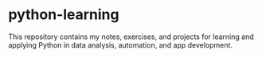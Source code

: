 # python-learning
This repository contains my notes, exercises, and projects for learning and applying Python in data analysis, automation, and app development.
